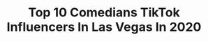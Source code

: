 ---
title: Top 10 Comedians TikTok Influencers In Las Vegas In 2020
description: >-
  Find top comedians TikTok influencers in Las Vegas in 2020. Most popular hashtags: #quarantine #lasvegas #coronavirus #familytime.
platform: TikTok
profiles:
  - username: "augustinemcclure"
    fullname: >-
      Augustine McClure
    location: "United States"
    followers: 65886
    engagement: 1622
    commentsToLikes: 0.019964
    id: ckaibybfxig4j0i78645ob39c
    verified: false
    hashtags: "#kyloren, #theoffice, #cooking, #throwback"
  - username: "submitconspiracytheories"
    fullname: >-
      ConspiracyTheories
    location: "United States"
    followers: 9723
    engagement: 730
    commentsToLikes: 0.052062
    id: cka5ythmbjqz50i786xufmoxr
    verified: false
    hashtags: "#ufo361, #cartoon, #utah, #staged"
  - username: "lunarfreckles"
    fullname: >-
      CryBabyCult
    location: "United States"
    followers: 5505
    engagement: 1487
    commentsToLikes: 0.089854
    id: ck9rpk78jhynx0j78kmug18di
    verified: false
    hashtags: "#mmmdrop, #labrador, #shave, #funny"
  - username: "nhl_top"
    fullname: >-
      NHL✅
    location: "United States"
    followers: 2246
    engagement: 1056
    commentsToLikes: 0.050305
    id: ckahw65jepgdi0i7823i39uxi
    verified: false
    hashtags: "#dominator, #soapbop, #gordon, #mariolemuix"
  - username: "marielaruiz_7"
    fullname: >-
      marielaruiz_7
    location: "United States"
    followers: 6273
    engagement: 364
    commentsToLikes: 0.034509
    id: ck95z1tvgch8l0j78sw1idtel
    verified: false
    hashtags: "#amor, #musicalatina, #risas, #enamorada"
  - username: "kevinjamesofficial"
    fullname: >-
      Kevin James
    location: "United States"
    followers: 936616
    engagement: 1348
    commentsToLikes: 0.014467
    id: ck8qkrmgyikvf0j78910agtqz
    verified: true
    hashtags: "#food, #misreadwaves, #cinnabon, #starwars"
  - username: "larryventurino"
    fullname: >-
      LarryVenturino
    location: "United States"
    followers: 75595
    engagement: 2619
    commentsToLikes: 0.109816
    id: ck8s75e0dnpvw0j78za6u4j18
    verified: false
    hashtags: "#vegetables, #dressup, #findyoursexy, #scary"
  - username: "joebalan_greenpanda"
    fullname: >-
      💚Joe Balan🐼
    location: "United States"
    followers: 333005
    engagement: 2038
    commentsToLikes: 0.044139
    id: ck8z2hbt45c3u0j7896p2nd5s
    verified: true
    hashtags: "#zonuts, #money, #makemomsmile, #billie"
  - username: "stonymarvels1"
    fullname: >-
      Antonio Martin Willi
    location: "United States"
    followers: 25155
    engagement: 1790
    commentsToLikes: 0.050419
    id: ckaclz4edhmos0i785hvia67q
    verified: false
    hashtags: "#inthecrowd, #hipoldpeople, #encouraging, #tiktoktravel"
  - username: "dankassdaniel"
    fullname: >-
      Daniel Spencer
    location: "United States"
    followers: 1316777
    engagement: 2536
    commentsToLikes: 0.015770
    id: ck8z5ynqxjx0l0j78spiuf9vw
    verified: false
    hashtags: "#gonnabefriends, #metgala, #leavingmybody, #dance"
---